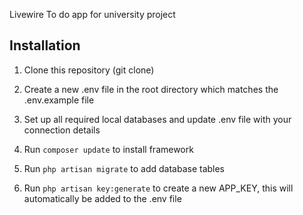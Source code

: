 Livewire To do app for university project
## Installation

1) Clone this repository (git clone)

2) Create a new .env file in the root directory which matches the .env.example file

3) Set up all required local databases and update .env file with your connection details

4) Run `composer update` to install framework

5) Run `php artisan migrate` to add database tables

7) Run `php artisan key:generate` to create a new APP_KEY, this will automatically be added to the .env file
